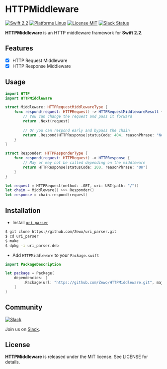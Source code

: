 HTTPMiddleware
==============

[![Swift 2.2](https://img.shields.io/badge/Swift-2.2-orange.svg?style=flat)](https://developer.apple.com/swift/)
[![Platforms Linux](https://img.shields.io/badge/Platforms-Linux-lightgray.svg?style=flat)](https://developer.apple.com/swift/)
[![License MIT](https://img.shields.io/badge/License-MIT-blue.svg?style=flat)](https://tldrlegal.com/license/mit-license)
[![Slack Status](https://zewo-slackin.herokuapp.com/badge.svg)](https://zewo-slackin.herokuapp.com)

**HTTPMiddleware** is an HTTP middleware framework for **Swift 2.2**.

## Features

- [x] HTTP Request Middleware
- [x] HTTP Response Middleware

## Usage

```swift
import HTTP
import HTTPMiddleware

struct Middleware: HTTPRequestMiddlewareType {
    func respond(request: HTTPRequest) -> HTTPRequestMiddlewareResult {
        // You can change the request and pass it forward
        return .Next(request)
        
        // Or you can respond early and bypass the chain
        return .Respond(HTTPResponse(statusCode: 404, reasonPhrase: "Not Found"))
    }
}

struct Responder: HTTPResponderType {
    func respond(request: HTTPRequest) -> HTTPResponse {
        // May or may not be called depending on the middleware
        return HTTPResponse(statusCode: 200, reasonPhrase: "OK")
    }
}

let request = HTTPRequest(method: .GET, uri: URI(path: "/"))
let chain = Middleware() >>> Responder()
let response = chain.respond(request)
```

## Installation

- Install [`uri_parser`](https://github.com/Zewo/uri_parser)

```bash
$ git clone https://github.com/Zewo/uri_parser.git
$ cd uri_parser
$ make
$ dpkg -i uri_parser.deb
```

- Add `HTTPMiddleware` to your `Package.swift`

```swift
import PackageDescription

let package = Package(
	dependencies: [
		.Package(url: "https://github.com/Zewo/HTTPMiddleware.git", majorVersion: 0, minor: 1)
	]
)
```

## Community

[![Slack](http://s13.postimg.org/ybwy92ktf/Slack.png)](https://zewo-slackin.herokuapp.com)

Join us on [Slack](https://zewo-slackin.herokuapp.com).

License
-------

**HTTPMiddleware** is released under the MIT license. See LICENSE for details.
